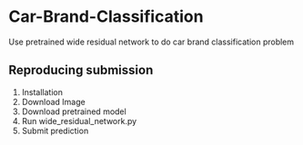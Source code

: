 # Car-Brand-Classification
Use pretrained wide residual network to do car brand classification problem

  ## Reproducing submission
  
  1. Installation
  2. Download Image
  3. Download pretrained model
  4. Run wide_residual_network.py 
  5. Submit prediction
